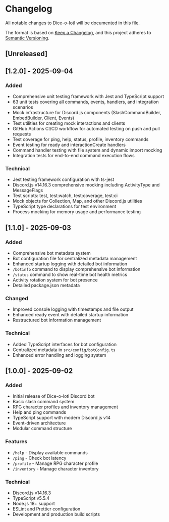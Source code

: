 # Changelog

All notable changes to Dice-o-lotl will be documented in this file.

The format is based on [Keep a Changelog](https://keepachangelog.com/en/1.0.0/),
and this project adheres to [Semantic Versioning](https://semver.org/spec/v2.0.0.html).

## [Unreleased]

## [1.2.0] - 2025-09-04

### Added

- Comprehensive unit testing framework with Jest and TypeScript support
- 63 unit tests covering all commands, events, handlers, and integration scenarios
- Mock infrastructure for Discord.js components (SlashCommandBuilder, EmbedBuilder, Client, Events)
- Test utilities for creating mock interactions and clients
- GitHub Actions CI/CD workflow for automated testing on push and pull requests
- Test coverage for ping, help, status, profile, inventory commands
- Event testing for ready and interactionCreate handlers
- Command handler testing with file system and dynamic import mocking
- Integration tests for end-to-end command execution flows

### Technical

- Jest testing framework configuration with ts-jest
- Discord.js v14.16.3 comprehensive mocking including ActivityType and MessageFlags
- Test scripts: test, test:watch, test:coverage, test:ci
- Mock objects for Collection, Map, and other Discord.js utilities
- TypeScript type declarations for test environment
- Process mocking for memory usage and performance testing

## [1.1.0] - 2025-09-03

### Added

- Comprehensive bot metadata system
- Bot configuration file for centralized metadata management
- Enhanced startup logging with detailed bot information
- `/botinfo` command to display comprehensive bot information
- `/status` command to show real-time bot health metrics
- Activity rotation system for bot presence
- Detailed package.json metadata

### Changed

- Improved console logging with timestamps and file output
- Enhanced ready event with detailed startup information
- Restructured bot information management

### Technical

- Added TypeScript interfaces for bot configuration
- Centralized metadata in `src/config/botConfig.ts`
- Enhanced error handling and logging system

## [1.0.0] - 2025-09-02

### Added

- Initial release of Dice-o-lotl Discord bot
- Basic slash command system
- RPG character profiles and inventory management
- Help and ping commands
- TypeScript support with modern Discord.js v14
- Event-driven architecture
- Modular command structure

### Features

- `/help` - Display available commands
- `/ping` - Check bot latency
- `/profile` - Manage RPG character profile
- `/inventory` - Manage character inventory

### Technical

- Discord.js v14.16.3
- TypeScript v5.5.4
- Node.js 18+ support
- ESLint and Prettier configuration
- Development and production build scripts
